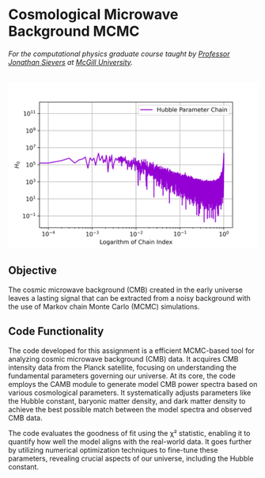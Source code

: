 # Cosmological Microwave Background MCMC
###### For the computational physics graduate course taught by [Professor Jonathan Sievers](https://www.physics.mcgill.ca/~sievers/) at [McGill University](https://www.mcgill.ca/).

![alt text](https://github.com/IsolatedSingularity/Cosmology-Simulations/blob/main/CMB%20Markov%20Chain%20Monte%20Carlo/Plots/PlotIII.png)

## Objective

The cosmic microwave background (CMB) created in the early universe leaves a lasting signal that can be extracted from a noisy background with the use of Markov chain Monte Carlo (MCMC) simulations.

## Code Functionality

The code developed for this assignment is a efficient MCMC-based tool for analyzing cosmic microwave background (CMB) data. It acquires CMB intensity data from the Planck satellite, focusing on understanding the fundamental parameters governing our universe. At its core, the code employs the CAMB module to generate model CMB power spectra based on various cosmological parameters. It systematically adjusts parameters like the Hubble constant, baryonic matter density, and dark matter density to achieve the best possible match between the model spectra and observed CMB data.

The code evaluates the goodness of fit using the χ² statistic, enabling it to quantify how well the model aligns with the real-world data. It goes further by utilizing numerical optimization techniques to fine-tune these parameters, revealing crucial aspects of our universe, including the Hubble constant.
